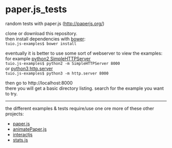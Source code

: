 # paper.js_tests
random tests with paper.js
(http://paperjs.org/)

clone or download this repository.  
then install dependencies with [bower](https://bower.io/):  
`tuio.js-examples$ bower install`

eventually it is better to use some sort of webserver to view the examples:  
for example [python2 SimpleHTTPServer](https://docs.python.org/2/library/simplehttpserver.html)  
`tuio.js-examples$ python2 -m SimpleHTTPServer 8000`  
or [python3 http.server](https://docs.python.org/3.6/library/http.server.html)  
`tuio.js-examples$ python3 -m http.server 8000`   

then go to http://localhost:8000  
there you will get a basic directory listing. search for the example you want to try.  

---
the different examples & tests require/use one ore more of these other projects:
- [paper.js](http://paperjs.org/)
- [animatePaper.js](http://eartz.github.io/animatePaper.js/)
- [interactjs](http://interactjs.io/)
- [stats.js](https://github.com/mrdoob/stats.js)
